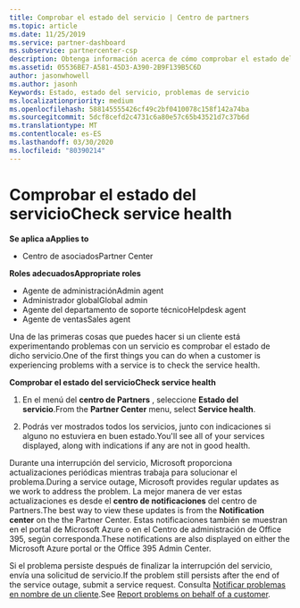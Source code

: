 ```yaml
---
title: Comprobar el estado del servicio | Centro de partners
ms.topic: article
ms.date: 11/25/2019
ms.service: partner-dashboard
ms.subservice: partnercenter-csp
description: Obtenga información acerca de cómo comprobar el estado del servicio de un cliente cuando experimentan un problema con un servicio.
ms.assetid: 05536BE7-A581-45D3-A390-2B9F139B5C6D
author: jasonwhowell
ms.author: jasonh
Keywords: Estado, estado del servicio, problemas de servicio
ms.localizationpriority: medium
ms.openlocfilehash: 588145555426cf49c2bf0410078c158f142a74ba
ms.sourcegitcommit: 5dcf8cefd2c4731c6a80e57c65b43521d7c37b6d
ms.translationtype: MT
ms.contentlocale: es-ES
ms.lasthandoff: 03/30/2020
ms.locfileid: "80390214"
---
```

# <a name="check-service-health"></a><span data-ttu-id="21d64-104">Comprobar el estado del servicio</span><span class="sxs-lookup"><span data-stu-id="21d64-104">Check service health</span></span>

<span data-ttu-id="21d64-105">**Se aplica a**</span><span class="sxs-lookup"><span data-stu-id="21d64-105">**Applies to**</span></span>

- <span data-ttu-id="21d64-106">Centro de asociados</span><span class="sxs-lookup"><span data-stu-id="21d64-106">Partner Center</span></span>

<span data-ttu-id="21d64-107">**Roles adecuados**</span><span class="sxs-lookup"><span data-stu-id="21d64-107">**Appropriate roles**</span></span>

- <span data-ttu-id="21d64-108">Agente de administración</span><span class="sxs-lookup"><span data-stu-id="21d64-108">Admin agent</span></span>
- <span data-ttu-id="21d64-109">Administrador global</span><span class="sxs-lookup"><span data-stu-id="21d64-109">Global admin</span></span>
- <span data-ttu-id="21d64-110">Agente del departamento de soporte técnico</span><span class="sxs-lookup"><span data-stu-id="21d64-110">Helpdesk agent</span></span>
- <span data-ttu-id="21d64-111">Agente de ventas</span><span class="sxs-lookup"><span data-stu-id="21d64-111">Sales agent</span></span>

<span data-ttu-id="21d64-112">Una de las primeras cosas que puedes hacer si un cliente está experimentando problemas con un servicio es comprobar el estado de dicho servicio.</span><span class="sxs-lookup"><span data-stu-id="21d64-112">One of the first things you can do when a customer is experiencing problems with a service is to check the service health.</span></span>

<span data-ttu-id="21d64-113">**Comprobar el estado del servicio**</span><span class="sxs-lookup"><span data-stu-id="21d64-113">**Check service health**</span></span>

1.  <span data-ttu-id="21d64-114">En el menú del **centro de Partners** , seleccione **Estado del servicio**.</span><span class="sxs-lookup"><span data-stu-id="21d64-114">From the **Partner Center** menu, select **Service health**.</span></span> 

2.  <span data-ttu-id="21d64-115">Podrás ver mostrados todos los servicios, junto con indicaciones si alguno no estuviera en buen estado.</span><span class="sxs-lookup"><span data-stu-id="21d64-115">You'll see all of your services displayed, along with indications if any are not in good health.</span></span> 

<span data-ttu-id="21d64-116">Durante una interrupción del servicio, Microsoft proporciona actualizaciones periódicas mientras trabaja para solucionar el problema.</span><span class="sxs-lookup"><span data-stu-id="21d64-116">During a service outage, Microsoft provides regular updates as we work to address the problem.</span></span> <span data-ttu-id="21d64-117">La mejor manera de ver estas actualizaciones es desde el **centro de notificaciones** del centro de Partners.</span><span class="sxs-lookup"><span data-stu-id="21d64-117">The best way to view these updates is from the **Notification center** on the the Partner Center.</span></span> <span data-ttu-id="21d64-118">Estas notificaciones también se muestran en el portal de Microsoft Azure o en el Centro de administración de Office 395, según corresponda.</span><span class="sxs-lookup"><span data-stu-id="21d64-118">These notifications are also displayed on either the Microsoft Azure portal or the Office 395 Admin Center.</span></span>

<span data-ttu-id="21d64-119">Si el problema persiste después de finalizar la interrupción del servicio, envía una solicitud de servicio.</span><span class="sxs-lookup"><span data-stu-id="21d64-119">If the problem still persists after the end of the service outage, submit a service request.</span></span> <span data-ttu-id="21d64-120">Consulta [Notificar problemas en nombre de un cliente](report-problems-on-behalf-of-a-customer.md).</span><span class="sxs-lookup"><span data-stu-id="21d64-120">See [Report problems on behalf of a customer](report-problems-on-behalf-of-a-customer.md).</span></span>

 

 



